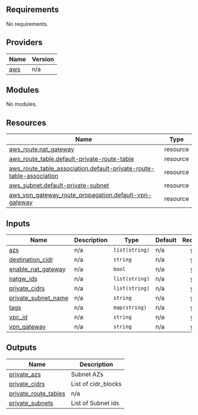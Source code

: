 <!-- BEGIN_TF_DOCS -->
## Requirements

No requirements.

## Providers

| Name | Version |
|------|---------|
| <a name="provider_aws"></a> [aws](#provider\_aws) | n/a |

## Modules

No modules.

## Resources

| Name | Type |
|------|------|
| [aws_route.nat_gateway](https://registry.terraform.io/providers/hashicorp/aws/latest/docs/resources/route) | resource |
| [aws_route_table.default-private-route-table](https://registry.terraform.io/providers/hashicorp/aws/latest/docs/resources/route_table) | resource |
| [aws_route_table_association.default-private-route-table-association](https://registry.terraform.io/providers/hashicorp/aws/latest/docs/resources/route_table_association) | resource |
| [aws_subnet.default-private-subnet](https://registry.terraform.io/providers/hashicorp/aws/latest/docs/resources/subnet) | resource |
| [aws_vpn_gateway_route_propagation.default-vpn-gateway](https://registry.terraform.io/providers/hashicorp/aws/latest/docs/resources/vpn_gateway_route_propagation) | resource |

## Inputs

| Name | Description | Type | Default | Required |
|------|-------------|------|---------|:--------:|
| <a name="input_azs"></a> [azs](#input\_azs) | n/a | `list(string)` | n/a | yes |
| <a name="input_destination_cidr"></a> [destination\_cidr](#input\_destination\_cidr) | n/a | `string` | n/a | yes |
| <a name="input_enable_nat_gateway"></a> [enable\_nat\_gateway](#input\_enable\_nat\_gateway) | n/a | `bool` | n/a | yes |
| <a name="input_natgw_ids"></a> [natgw\_ids](#input\_natgw\_ids) | n/a | `list(string)` | n/a | yes |
| <a name="input_private_cidrs"></a> [private\_cidrs](#input\_private\_cidrs) | n/a | `list(string)` | n/a | yes |
| <a name="input_private_subnet_name"></a> [private\_subnet\_name](#input\_private\_subnet\_name) | n/a | `string` | n/a | yes |
| <a name="input_tags"></a> [tags](#input\_tags) | n/a | `map(string)` | n/a | yes |
| <a name="input_vpc_id"></a> [vpc\_id](#input\_vpc\_id) | n/a | `string` | n/a | yes |
| <a name="input_vpn_gateway"></a> [vpn\_gateway](#input\_vpn\_gateway) | n/a | `string` | n/a | yes |

## Outputs

| Name | Description |
|------|-------------|
| <a name="output_private_azs"></a> [private\_azs](#output\_private\_azs) | Subnet AZs |
| <a name="output_private_cidrs"></a> [private\_cidrs](#output\_private\_cidrs) | List of cidr\_blocks |
| <a name="output_private_route_tables"></a> [private\_route\_tables](#output\_private\_route\_tables) | n/a |
| <a name="output_private_subnets"></a> [private\_subnets](#output\_private\_subnets) | List of Subnet ids |
<!-- END_TF_DOCS -->
